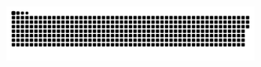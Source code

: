   ![Snake animation](https://github.com/CaioRdSilva/CaioRdSilva/blob/output/github-contribution-grid-snake.svg)
